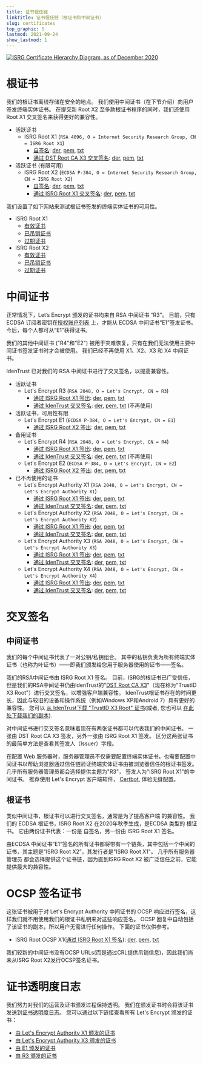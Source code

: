 ```yaml
---
title: 证书信任链
linkTitle: 证书信任链（根证书和中间证书）
slug: certificates
top_graphic: 5
lastmod: 2021-09-24
show_lastmod: 1
---
```



[![ISRG Certificate Hierarchy Diagram, as of December 2020](/images/isrg-hierarchy.png)](/images/isrg-hierarchy.png)

# 根证书

我们的根证书离线存储在安全的地点。 我们使用中间证书（在下节介绍）向用户签发终端实体证书。 在提交新 Root X2 至多款根证书程序的同时，我们还使用 Root X1 交叉签名来获得更好的兼容性。

* 活跃证书
  * ISRG Root X1 (`RSA 4096, O = Internet Security Research Group, CN = ISRG Root X1`)
    * [自签名](https://crt.sh/?id=9314791): [der](/certs/isrgrootx1.der), [pem](/certs/isrgrootx1.pem), [txt](/certs/isrgrootx1.txt)
    * [通过 DST Root CA X3 交叉签名](https://crt.sh/?id=3958242236): [der](/certs/isrg-root-x1-cross-signed.der), [pem](/certs/isrg-root-x1-cross-signed.pem), [txt](/certs/isrg-root-x1-cross-signed.txt)
* 活跃证书 (有限可用)
  * ISRG Root X2 (`ECDSA P-384, O = Internet Security Research Group, CN = ISRG Root X2`)
    * [自签名](https://crt.sh/?id=3335562555): [der](/certs/isrg-root-x2.der), [pem](/certs/isrg-root-x2.pem), [txt](/certs/isrg-root-x2.txt)
    * [通过 ISRG Root X1 交叉签名](https://crt.sh/?id=3334561878): [der](/certs/isrg-root-x2-cross-signed.der), [pem](/certs/isrg-root-x2-cross-signed.pem), [txt](/certs/isrg-root-x2-cross-signed.txt)

我们设置了如下网站来测试根证书签发的终端实体证书的可用性。

* ISRG Root X1
  * [有效证书](https://valid-isrgrootx1.letsencrypt.org/)
  * [已吊销证书](https://revoked-isrgrootx1.letsencrypt.org/)
  * [过期证书](https://expired-isrgrootx1.letsencrypt.org/)
* ISRG Root X2
  * [有效证书](https://valid-isrgrootx2.letsencrypt.org/)
  * [已吊销证书](https://revoked-isrgrootx2.letsencrypt.org/)
  * [过期证书](https://expired-isrgrootx2.letsencrypt.org/)

# 中间证书

正常情况下，Let’s Encrypt 颁发的证书均来自 RSA 中间证书 “R3”。 目前，只有 ECDSA 订阅者密钥在[授权账户列表](https://community.letsencrypt.org/t/ecdsa-availability-in-production-environment/150679) 上，才能从 ECDSA 中间证书“E1”签发证书。 今后，每个人都可从“E1”获得证书。

我们的其他中间证书 ("R4"和"E2") 被用于灾难恢复，只有在我们无法使用主要中间证书签发证书时才会被使用。 我们已经不再使用 X1、X2、X3 和 X4 中间证书。‎

IdenTrust 已对我们的 RSA 中间证书进行了交叉签名，以提高兼容性。

* 活跃证书
  * Let's Encrypt R3 (`RSA 2048, O = Let's Encrypt, CN = R3`)
    * [通过 ISRG Root X1 签出](https://crt.sh/?id=3334561879): [der](/certs/lets-encrypt-r3.der), [pem](/certs/lets-encrypt-r3.pem), [txt](/certs/lets-encrypt-r3.txt)
    * [通过 IdenTrust 交叉签名](https://crt.sh/?id=3479778542): [der](/certs/lets-encrypt-r3-cross-signed.der), [pem](/certs/lets-encrypt-r3-cross-signed.pem), [txt](/certs/lets-encrypt-r3-cross-signed.txt) (不再使用)
* 活跃证书，可用性有限
  * Let's Encrypt E1 (`ECDSA P-384, O = Let's Encrypt, CN = E1`)
    * [通过 ISRG Root X2 签出](https://crt.sh/?id=3334671964): [der](/certs/lets-encrypt-e1.der), [pem](/certs/lets-encrypt-e1.pem), [txt](/certs/lets-encrypt-e1.txt)
* 备用证书
  * Let's Encrypt R4 (`RSA 2048, O = Let's Encrypt, CN = R4`)
    * [通过 ISRG Root X1 签出](https://crt.sh/?id=3334561877): [der](/certs/lets-encrypt-r4.der), [pem](/certs/lets-encrypt-r4.pem), [txt](/certs/lets-encrypt-r4.txt)
    * [通过 IdenTrust 交叉签名](https://crt.sh/?id=3479778543): [der](/certs/lets-encrypt-r4-cross-signed.der), [pem](/certs/lets-encrypt-r4-cross-signed.pem), [txt](/certs/lets-encrypt-r4-cross-signed.txt) (不再使用)
  * Let's Encrypt E2 (`ECDSA P-384, O = Let's Encrypt, CN = E2`)
    * [通过 ISRG Root X2 签出](https://crt.sh/?id=3334671963): [der](/certs/lets-encrypt-e2.der), [pem](/certs/lets-encrypt-e2.pem), [txt](/certs/lets-encrypt-e2.txt)
* 已不再使用的证书
  * Let's Encrypt Authority X1 (`RSA 2048, O = Let's Encrypt, CN = Let's Encrypt Authority X1`)
    * [通过 ISRG Root X1 签出](https://crt.sh/?id=9314792): [der](/certs/letsencryptauthorityx1.der), [pem](/certs/letsencryptauthorityx1.pem), [txt](/certs/letsencryptauthorityx1.txt)
    * [通过 IdenTrust 交叉签名](https://crt.sh/?id=10235198): [der](/certs/lets-encrypt-x1-cross-signed.der), [pem](/certs/lets-encrypt-x1-cross-signed.pem), [txt](/certs/lets-encrypt-x1-cross-signed.txt)
  * Let's Encrypt Authority X2 (`RSA 2048, O = Let's Encrypt, CN = Let's Encrypt Authority X2`)
    * [通过 ISRG Root X1 签出](https://crt.sh/?id=12721505): [der](/certs/letsencryptauthorityx2.der), [pem](/certs/letsencryptauthorityx2.pem), [txt](/certs/letsencryptauthorityx2.txt)
    * [通过 IdenTrust 交叉签名](https://crt.sh/?id=10970235): [der](/certs/lets-encrypt-x2-cross-signed.der), [pem](/certs/lets-encrypt-x2-cross-signed.pem), [txt](/certs/lets-encrypt-x2-cross-signed.txt)
  * Let's Encrypt Authority X3 (`RSA 2048, O = Let's Encrypt, CN = Let's Encrypt Authority X3`)
    * [通过 ISRG Root X1 签出](https://crt.sh/?id=47997543): [der](/certs/letsencryptauthorityx3.der), [pem](/certs/letsencryptauthorityx3.pem), [txt](/certs/letsencryptauthorityx3.txt)
    * [通过 IdenTrust 交叉签名](https://crt.sh/?id=15706126): [der](/certs/lets-encrypt-x3-cross-signed.der), [pem](/certs/lets-encrypt-x3-cross-signed.pem), [txt](/certs/lets-encrypt-x3-cross-signed.txt)
  * Let's Encrypt Authority X4 (`RSA 2048, O = Let's Encrypt, CN = Let's Encrypt Authority X4`)
    * [通过 ISRG Root X1 签出](https://crt.sh/?id=47997546): [der](/certs/letsencryptauthorityx4.der), [pem](/certs/letsencryptauthorityx4.pem), [txt](/certs/letsencryptauthorityx4.txt)
    * [通过 IdenTrust 交叉签名](https://crt.sh/?id=15710291): [der](/certs/lets-encrypt-x4-cross-signed.der), [pem](/certs/lets-encrypt-x4-cross-signed.pem), [txt](/certs/lets-encrypt-x4-cross-signed.txt)

# 交叉签名

## 中间证书

我们的每个中间证书代表了一对公钥/私钥组合。 其中的私钥负责为所有终端实体证书（也称为叶证书）——即我们颁发给您用于服务器使用的证书——签名。

我们的RSA中间证书由 ISRG Root X1 签名。 目前，ISRG的根证书已广受信任，但是我们的RSA中间证书仍由IdenTrust的"[DST Root CA X3](https://crt.sh/?id=8395)"（现在称为"TrustID X3 Root"）进行交叉签名，以增强客户端兼容性。 IdenTrust根证书存在的时间更长，因此与较旧的设备和操作系统（例如Windows XP和Android 7）具有更好的兼容性。 您可以 [从 IdenTrust下载 "TrustID X3 Root" 证书](https://www.identrust.com/support/downloads)(或者, 您也可以 [在此处下载我们的副本](/certs/trustid-x3-root.pem.txt)).

对中间证书进行交叉签名意味着现在有两张证书都可以代表我们的中间证书。 一张由 DST Root CA X3 签发，另外一张由 ISRG Root X1 签发。 区分这两张证书的最简单方法是查看其签发人（Issuer）字段。

在配置 Web 服务器时，服务器管理员不仅需要配置终端实体证书，也需要配置中间证书以帮助浏览器通过信任链验证终端实体证书由被浏览器信任的根证书签发。 几乎所有服务器管理员都会选择提供主题为"R3"， 签发人为"ISRG Root X1"的中间证书。 推荐使用 Let's Encrypt 客户端软件， [Certbot](https://certbot.org), 体验无缝配置。

## 根证书
类似中间证书，根证书可以进行交叉签名，通常是为了提高客户端 的兼容性。 我们的 ECDSA 根证书，ISRG Root X2 在2020年秋季生成，是ECDSA 类型的 根证书。 它由两份证书代表：一份是 自签名，另一份由 ISRG Root X1 签名。

由ECDSA 中间证书“E1”签名的所有证书都将带有一个链条，其中包括一个中间的 证书，其主题是“ISRG Root X2”，其发行者是"ISRG Root X1"。 几乎所有服务器管理员 都会选择提供这个证书链，因为直到ISRG Root X2 被广泛信任之前，它能提供最大的兼容性。

# OCSP 签名证书

这张证书被用于对 Let's Encrypt Authority 中间证书的 OCSP 响应进行签名，这样我们就不用使用我们的根证书私钥来对这些响应签名。 OCSP 回复中自动包括了该证书的副本，所以用户无需进行任何操作。 下面的证书仅供参考。

* ISRG Root OCSP X1([通过 ISRG Root X1 签名](https://crt.sh/?id=2929281974)): [der](/certs/isrg-root-ocsp-x1.der), [pem](/certs/isrg-root-ocsp-x1.pem), [txt](/certs/isrg-root-ocsp-x1.txt)

我们较新的中间证书没有OCSP URLs(而是通过CRL提供吊销信息)，因此我们尚未从ISRG Root X2发行OCSP签名证书。

# 证书透明度日志

我们努力对我们的运营及证书颁发过程保持透明。 我们在颁发证书时会将该证书发送到[证书透明度日志](https://www.certificate-transparency.org/)。 您可以通过以下链接查看所有 Let's Encrypt 颁发的证书：

* [由 Let's Encrypt Authority X1 颁发的证书](https://crt.sh/?Identity=%25&iCAID=7395)
* [由 Let's Encrypt Authority X3 颁发的证书](https://crt.sh/?Identity=%25&iCAID=16418)
* [由 E1 颁发的证书](https://crt.sh/?Identity=%25&iCAID=183283)
* [由 R3 颁发的证书](https://crt.sh/?Identity=%25&iCAID=183267)
